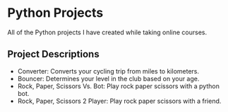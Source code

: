 # Python Projects

All of the Python projects I have created while taking online courses.

## Project Descriptions

- Converter: Converts your cycling trip from miles to kilometers.
- Bouncer: Determines your level in the club based on your age.
- Rock, Paper, Scissors Vs. Bot: Play rock paper scissors with a python bot.
- Rock, Paper, Scissors 2 Player: Play rock paper scissors with a friend.
